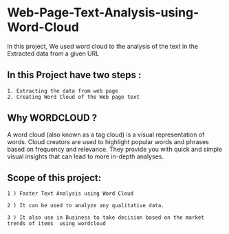 # Web-Page-Text-Analysis-using-Word-Cloud
In this project, We used word cloud to the analysis of the text in the Extracted data from a given URL


## In this Project have two steps : 
    1. Extracting the data from web page
    2. Creating Word Cloud of the Web page text
    
    
## Why WORDCLOUD ? 

A word cloud (also known as a tag cloud) is a visual representation of words. Cloud creators are used to highlight popular words and phrases based on frequency and relevance. They provide you with quick and simple visual insights that can lead to more in-depth analyses.


## Scope of this project:

    1 ) Faster Text Analysis using Word Cloud 
    
    2 ) It can be used to analyze any qualitative data.
    
    3 ) It also use in Business to take decision based on the market trends of items  using wordcloud
